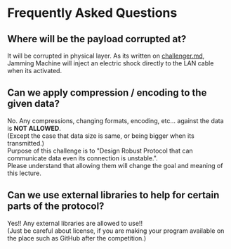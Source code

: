# Frequently Asked Questions

## Where will be the payload corrupted at?

It will be corrupted in physical layer. As its written on [challenger.md](./challenger.md), Jamming Machine will inject an electric shock directly to the LAN cable when its activated.

## Can we apply compression / encoding to the given data?

No. Any compressions, changing formats, encoding, etc... against the data is **NOT ALLOWED**.  
(Except the case that data size is same, or being bigger when its transmitted.)  
Purpose of this challenge is to "Design Robust Protocol that can communicate data even its connection is unstable.".  
Please understand that allowing them will change the goal and meaning of this lecture.

## Can we use external libraries to help for certain parts of the protocol?

Yes!! Any external libraries are allowed to use!!  
(Just be careful about license, if you are making your program available on the place such as GitHub after the competition.)
